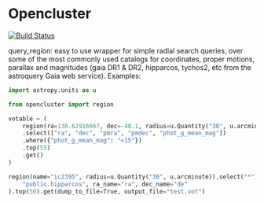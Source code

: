 # Opencluster

[![Build Status](https://travis-ci.com/simonpedrogonzalez/opencluster.svg?branch=master)](https://travis-ci.com/simonpedrogonzalez/opencluster)

query_region: easy to use wrapper for simple radial search queries, over some of the most commonly used catalogs for coordinates, proper motions, parallax and magnitudes (gaia DR1 & DR2, hipparcos, tychos2, etc from the astroquery Gaia web service). Examples:
```python
import astropy.units as u

from opencluster import region

votable = (
    region(ra=130.62916667, dec=-48.1, radius=u.Quantity("30", u.arcminute))
    .select(["ra", "dec", "pmra", "pmdec", "phot_g_mean_mag"])
    .where({"phot_g_mean_mag": "<15"})
    .top(55)
    .get()
)

region(name="ic2395", radius=u.Quantity("30", u.arcminute)).select("*").from_table(
    "public.hipparcos", ra_name="ra", dec_name="de"
).top(50).get(dump_to_file=True, output_file="test.vot")
```
